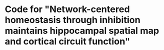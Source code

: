 # Code for "Network-centered homeostasis through inhibition maintains hippocampal spatial map and cortical circuit function"

